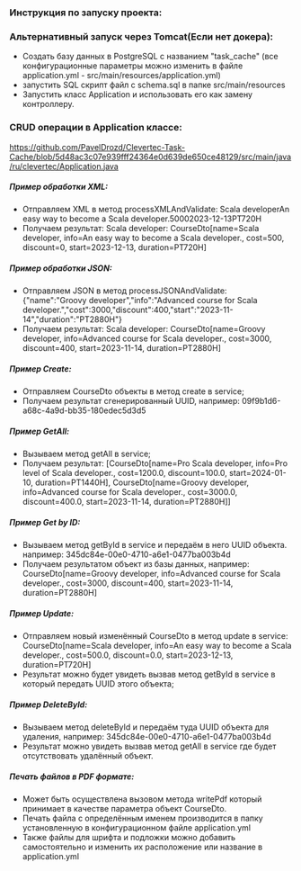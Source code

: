 ### Инструкция по запуску проекта:

### Альтернативный запуск через Tomcat(Если нет докера):

- Создать базу данных в PostgreSQL с названием "task_cache"
  (все конфигурационные параметры можно изменить в файле application.yml - src/main/resources/application.yml)
- запустить SQL скрипт файл с schema.sql в папке src/main/resources
- Запустить класс Application и использовать его как замену контроллеру.

### CRUD операции в Application классе:
https://github.com/PavelDrozd/Clevertec-Task-Cache/blob/5d48ac3c07e939fff24364e0d639de650ce48129/src/main/java/ru/clevertec/Application.java

##### Пример обработки XML:
- Отправляем XML в метод processXMLAndValidate: <CourseDto><name>Scala developer</name><info>An easy way to become a Scala developer.</info><cost>500</cost><discount>0</discount><start>2023-12-13</start><duration>PT720H</duration></CourseDto>
- Получаем результат: Scala developer: CourseDto[name=Scala developer, info=An easy way to become a Scala developer., cost=500, discount=0, start=2023-12-13, duration=PT720H]

##### Пример обработки JSON:
- Отправляем JSON в метод processJSONAndValidate: {"name":"Groovy developer","info":"Advanced course for Scala developer.","cost":3000,"discount":400,"start":"2023-11-14","duration":"PT2880H"}
- Получаем результат: Scala developer: CourseDto[name=Groovy developer, info=Advanced course for Scala developer., cost=3000, discount=400, start=2023-11-14, duration=PT2880H]

##### Пример Create:

- Отправляем CourseDto объекты в метод create в service;
- Получаем результат сгенерированный UUID, например: 09f9b1d6-a68c-4a9d-bb35-180edec5d3d5

##### Пример GetAll:

- Вызываем метод getAll в service;
- Получаем результат: [CourseDto[name=Pro Scala developer, info=Pro level of Scala developer., cost=1200.0, discount=100.0, start=2024-01-10, duration=PT1440H], 
CourseDto[name=Groovy developer, info=Advanced course for Scala developer., cost=3000.0, discount=400.0, start=2023-11-14, duration=PT2880H]]

##### Пример Get by ID:

- Вызываем метод getById в service и передаём в него UUID объекта. например: 345dc84e-00e0-4710-a6e1-0477ba003b4d
- Получаем результатом объект из базы данных, например: CourseDto[name=Groovy developer, info=Advanced course for Scala developer., cost=3000, discount=400, start=2023-11-14, duration=PT2880H]

##### Пример Update:

- Отправляем новый изменённый CourseDto в метод update в service: CourseDto[name=Scala developer, info=An easy way to become a Scala developer., cost=500.0, discount=0.0, start=2023-12-13, duration=PT720H]
- Результат можно будет увидеть вызвав метод getById в service в который передать UUID этого объекта;

##### Пример DeleteById:

- Вызываем метод deleteById и передаём туда UUID объекта для удаления, например: 345dc84e-00e0-4710-a6e1-0477ba003b4d
- Результат можно увидеть вызвав метод getAll в service где будет отсутствовать удалённый объект.

##### Печать файлов в PDF формате:
- Может быть осуществлена вызовом метода writePdf который принимает в качестве параметра объект CourseDto. 
- Печать файла с определённым именем производится в папку установленную в конфигурационном файле application.yml
- Также файлы для шрифта и подложки можно добавить самостоятельно и изменить их расположение или название в application.yml